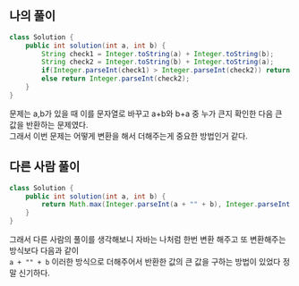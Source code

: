 ## 나의 풀이
```java
class Solution {
    public int solution(int a, int b) {
        String check1 = Integer.toString(a) + Integer.toString(b);
        String check2 = Integer.toString(b) + Integer.toString(a);
        if(Integer.parseInt(check1) > Integer.parseInt(check2)) return Integer.parseInt(check1);
        else return Integer.parseInt(check2);
    }
}
```

문제는 a,b가 있을 때 이를 문자열로 바꾸고 a+b와 b+a 중 누가 큰지 확인한 다음 큰 값을 반환하는 문제였다.  
그래서 이번 문제는 어떻게 변환을 해서 더해주는게 중요한 방법인거 같다.

## 다른 사람 풀이
```java
class Solution {
    public int solution(int a, int b) {
        return Math.max(Integer.parseInt(a + "" + b), Integer.parseInt(b + "" + a));
    }
}
```
그래서 다른 사람의 풀이를 생각해보니 자바는 나처럼 한번 변환 해주고 또 변환해주는 방식보다 다음과 같이  
`a + "" + b` 이러한 방식으로 더해주어서 반환한 값의 큰 값을 구하는 방법이 있었다 정말 신기하다.